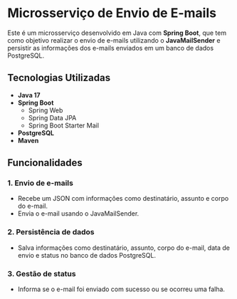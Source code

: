 # Microsserviço de Envio de E-mails

Este é um microsserviço desenvolvido em Java com **Spring Boot**, que tem como objetivo realizar o envio de e-mails utilizando o **JavaMailSender** e persistir as informações dos e-mails enviados em um banco de dados PostgreSQL.

## Tecnologias Utilizadas
- **Java 17**
- **Spring Boot**
  - Spring Web
  - Spring Data JPA
  - Spring Boot Starter Mail
- **PostgreSQL**
- **Maven**

## Funcionalidades

### 1. Envio de e-mails
- Recebe um JSON com informações como destinatário, assunto e corpo do e-mail.
- Envia o e-mail usando o JavaMailSender.

### 2. Persistência de dados
- Salva informações como destinatário, assunto, corpo do e-mail, data de envio e status no banco de dados PostgreSQL.

### 3. Gestão de status
- Informa se o e-mail foi enviado com sucesso ou se ocorreu uma falha.
